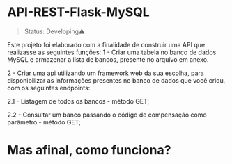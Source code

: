 # API-REST-Flask-MySQL
> Status: Developing⚠️
> 
Este projeto foi elaborado com a finalidade de construir uma API que realizasse as seguintes funções: 
1 - Criar uma tabela no banco de dados MySQL e armazenar a lista de bancos, presente no arquivo em anexo. 

2 - Criar uma api utilizando um framework web da sua escolha, para disponibilizar as informações presentes no banco de dados que você criou, com os seguintes endpoints: 

2.1 - Listagem de todos os bancos - método GET;

2.2 - Consultar um banco passando o código de compensação como parâmetro - método GET;


# Mas afinal, como funciona?

